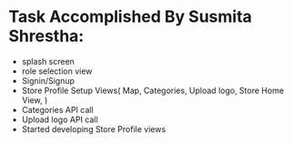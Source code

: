 # Task Accomplished By Susmita Shrestha:

- splash screen
- role selection view
- Signin/Signup
- Store Profile Setup Views(
    Map,
    Categories,
    Upload logo,
    Store Home View,
    )
- Categories API call
- Upload logo API call
- Started developing Store Profile views